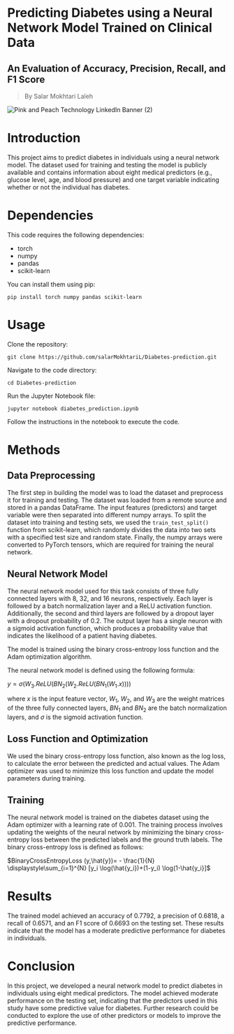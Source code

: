 # Predicting Diabetes using a Neural Network Model Trained on Clinical Data
## An Evaluation of Accuracy, Precision, Recall, and F1 Score

> By Salar Mokhtari Laleh

![Pink and Peach Technology LinkedIn Banner (2)](https://github.com/salarMokhtariL/Diabetes-prediction/assets/75142232/6f8f0b5a-41b8-4518-b8df-eec991df8fce)

# Introduction
This project aims to predict diabetes in individuals using a neural network model. The dataset used for training and testing the model is publicly available and contains information about eight medical predictors (e.g., glucose level, age, and blood pressure) and one target variable indicating whether or not the individual has diabetes.

# Dependencies

This code requires the following dependencies:

* torch
* numpy
* pandas
* scikit-learn


You can install them using pip:

```
pip install torch numpy pandas scikit-learn
```

# Usage
Clone the repository:

```
git clone https://github.com/salarMokhtariL/Diabetes-prediction.git
```
Navigate to the code directory:
```
cd Diabetes-prediction
```

Run the Jupyter Notebook file:

```
jupyter notebook diabetes_prediction.ipynb
```
Follow the instructions in the notebook to execute the code.


# Methods
## Data Preprocessing
The first step in building the model was to load the dataset and preprocess it for training and testing. The dataset was loaded from a remote source and stored in a pandas DataFrame. The input features (predictors) and target variable were then separated into different numpy arrays. To split the dataset into training and testing sets, we used the `train_test_split()` function from scikit-learn, which randomly divides the data into two sets with a specified test size and random state. Finally, the numpy arrays were converted to PyTorch tensors, which are required for training the neural network.

## Neural Network Model
The neural network model used for this task consists of three fully connected layers with 8, 32, and 16 neurons, respectively. Each layer is followed by a batch normalization layer and a ReLU activation function. Additionally, the second and third layers are followed by a dropout layer with a dropout probability of 0.2. The output layer has a single neuron with a sigmoid activation function, which produces a probability value that indicates the likelihood of a patient having diabetes.

The model is trained using the binary cross-entropy loss function and the Adam optimization algorithm.

The neural network model is defined using the following formula:

$y= \sigma(W_3.ReLU(BN_2(W_2.ReLU(BN_1(W_1.x))))$

where $x$ is the input feature vector, $W_1$, $W_2$, and $W_3$ are the weight matrices of the three fully connected layers, $BN_1$ and $BN_2$ are the batch normalization layers, and $\sigma$ is the sigmoid activation function.

## Loss Function and Optimization
We used the binary cross-entropy loss function, also known as the log loss, to calculate the error between the predicted and actual values. The Adam optimizer was used to minimize this loss function and update the model parameters during training.

## Training
The neural network model is trained on the diabetes dataset using the Adam optimizer with a learning rate of 0.001. The training process involves updating the weights of the neural network by minimizing the binary cross-entropy loss between the predicted labels and the ground truth labels. The binary cross-entropy loss is defined as follows:

$BinaryCrossEntropyLoss (y,\hat{y})= - \frac{1}{N} \displaystyle\sum_{i=1}^{N} [y_i \log(\hat{y_i})+(1-y_i) \log(1-\hat{y_i}]$

# Results
The trained model achieved an accuracy of 0.7792, a precision of 0.6818, a recall of 0.6571, and an F1 score of 0.6693 on the testing set. These results indicate that the model has a moderate predictive performance for diabetes in individuals.

# Conclusion
In this project, we developed a neural network model to predict diabetes in individuals using eight medical predictors. The model achieved moderate performance on the testing set, indicating that the predictors used in this study have some predictive value for diabetes. Further research could be conducted to explore the use of other predictors or models to improve the predictive performance.


